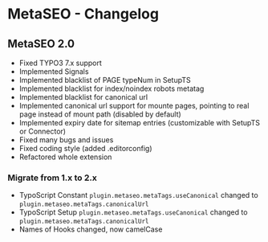 # MetaSEO - Changelog

## MetaSEO 2.0

- Fixed TYPO3 7.x support
- Implemented Signals
- Implemented blacklist of PAGE typeNum in SetupTS
- Implemented blacklist for index/noindex robots metatag
- Implemented blacklist for canonical url
- Implemented canonical url support for mounte pages, pointing to real page instead of mount path (disabled by default)
- Implemented expiry date for sitemap entries (customizable with SetupTS or Connector)
- Fixed many bugs and issues
- Fixed coding style (added .editorconfig)
- Refactored whole extension

### Migrate from 1.x to 2.x

- TypoScript Constant `plugin.metaseo.metaTags.useCanonical` changed to `plugin.metaseo.metaTags.canonicalUrl`
- TypoScript Setup    `plugin.metaseo.metaTags.useCanonical` changed to `plugin.metaseo.metaTags.canonicalUrl`
- Names of Hooks changed, now camelCase
